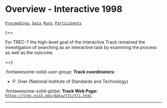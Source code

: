 # Overview - Interactive 1998

[`Proceedings`](./proceedings.md), [`Data`](./data.md), [`Runs`](./runs.md), [`Participants`](./participants.md)

{==

For TREC-7 the high-level goal of the Interactive Track remained the investigation of searching as an interactive task by examining the process as well as the outcome.

==}

:fontawesome-solid-user-group: **Track coordinators:**

- P. Over (National Institute of Standards and Technology) 

:fontawesome-solid-globe: **Track Web Page:** [`https://trec.nist.gov/data/t7i/t7i.html`](https://trec.nist.gov/data/t7i/t7i.html) 

---

